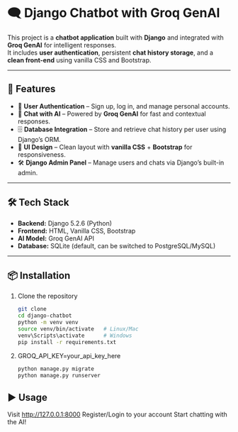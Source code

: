 # 🗨️ Django Chatbot with Groq GenAI

This project is a **chatbot application** built with **Django** and integrated with **Groq GenAI** for intelligent responses.  
It includes **user authentication**, persistent **chat history storage**, and a **clean front-end** using vanilla CSS and Bootstrap.  

---

## 🚀 Features
- 🔐 **User Authentication** – Sign up, log in, and manage personal accounts.  
- 💬 **Chat with AI** – Powered by **Groq GenAI** for fast and contextual responses.  
- 🗄️ **Database Integration** – Store and retrieve chat history per user using Django’s ORM.  
- 🎨 **UI Design** – Clean layout with **vanilla CSS** + **Bootstrap** for responsiveness.  
- 🛠️ **Django Admin Panel** – Manage users and chats via Django’s built-in admin.  

---

## 🛠️ Tech Stack
- **Backend:** Django 5.2.6 (Python)  
- **Frontend:** HTML, Vanilla CSS, Bootstrap  
- **AI Model:** Groq GenAI API  
- **Database:** SQLite (default, can be switched to PostgreSQL/MySQL)  

---

## 📦 Installation
1. Clone the repository  
   ```bash
   git clone 
   cd django-chatbot
   python -m venv venv
   source venv/bin/activate   # Linux/Mac
   venv\Scripts\activate      # Windows
   pip install -r requirements.txt
2. GROQ_API_KEY=your_api_key_here
   ```bash
   python manage.py migrate
   python manage.py runserver
## ▶️ Usage
  Visit http://127.0.0.1:8000
  Register/Login to your account
  Start chatting with the AI!
